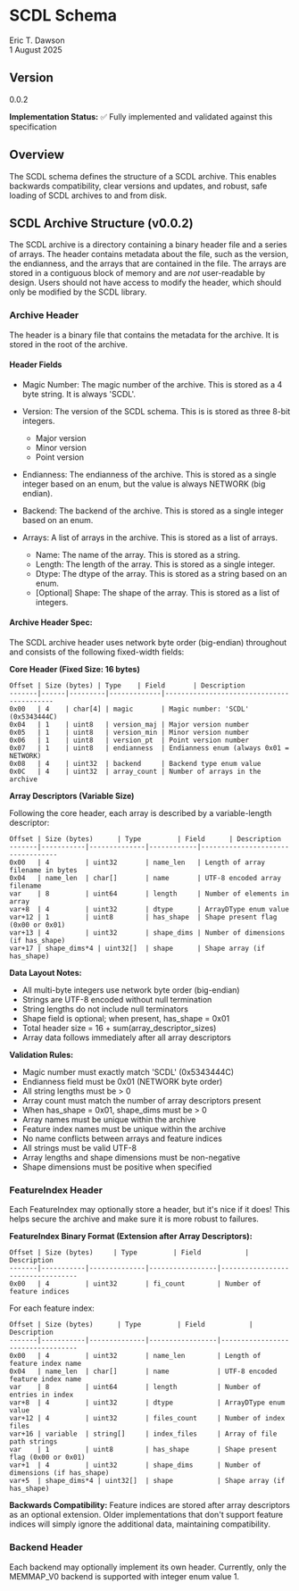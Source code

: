 # SCDL Schema

Eric T. Dawson  
1 August 2025

## Version
0.0.2

**Implementation Status:** ✅ Fully implemented and validated against this specification

## Overview

The SCDL schema defines the structure of a SCDL archive. This enables backwards compatibility,
clear versions and updates, and robust, safe loading of SCDL archives to and from disk.

## SCDL Archive Structure (v0.0.2)

The SCDL archive is a directory containing a binary header file and a series of arrays.
The header contains metadata about the file, such as the version, the endianness, and the arrays that are contained in the file.
The arrays are stored in a contiguous block of memory and are *not* user-readable by design. Users should not
have access to modify the header, which should only be modified by the SCDL library.

### Archive Header

The header is a binary file that contains the metadata for the archive. It is stored in the root of the archive.

#### Header Fields

- Magic Number: The magic number of the archive. This is stored as a 4 byte string. It is always 'SCDL'.
- Version: The version of the SCDL schema. This is is stored as three 8-bit integers.
    - Major version
    - Minor version
    - Point version
- Endianness: The endianness of the archive. This is stored as a single integer based on an enum, but the value is always NETWORK (big endian).
- Backend: The backend of the archive. This is stored as a single integer based on an enum.


- Arrays: A list of arrays in the archive. This is stored as a list of arrays.
    - Name: The name of the array. This is stored as a string.
    - Length: The length of the array. This is stored as a single integer.
    - Dtype: The dtype of the array. This is stored as a string based on an enum.
    - [Optional] Shape: The shape of the array. This is stored as a list of integers.

#### Archive Header Spec:

The SCDL archive header uses network byte order (big-endian) throughout and consists of the following fixed-width fields:

**Core Header (Fixed Size: 16 bytes)**
```
Offset | Size (bytes) | Type    | Field       | Description
-------|------|---------|-------------|------------------------------------------
0x00   | 4    | char[4] | magic       | Magic number: 'SCDL' (0x5343444C)
0x04   | 1    | uint8   | version_maj | Major version number
0x05   | 1    | uint8   | version_min | Minor version number  
0x06   | 1    | uint8   | version_pt  | Point version number
0x07   | 1    | uint8   | endianness  | Endianness enum (always 0x01 = NETWORK)
0x08   | 4    | uint32  | backend     | Backend type enum value
0x0C   | 4    | uint32  | array_count | Number of arrays in the archive
```

**Array Descriptors (Variable Size)**

Following the core header, each array is described by a variable-length descriptor:

```
Offset | Size (bytes)      | Type         | Field      | Description
-------|-----------|--------------|------------|----------------------------------
0x00   | 4         | uint32       | name_len   | Length of array filename in bytes
0x04   | name_len  | char[]       | name       | UTF-8 encoded array filename
var    | 8         | uint64       | length     | Number of elements in array
var+8  | 4         | uint32       | dtype      | ArrayDType enum value
var+12 | 1         | uint8        | has_shape  | Shape present flag (0x00 or 0x01)
var+13 | 4         | uint32       | shape_dims | Number of dimensions (if has_shape)
var+17 | shape_dims*4 | uint32[]  | shape      | Shape array (if has_shape)
```

**Data Layout Notes:**
- All multi-byte integers use network byte order (big-endian)
- Strings are UTF-8 encoded without null termination
- String lengths do not include null terminators
- Shape field is optional; when present, has_shape = 0x01
- Total header size = 16 + sum(array_descriptor_sizes)
- Array data follows immediately after all array descriptors

**Validation Rules:**
- Magic number must exactly match 'SCDL' (0x5343444C)
- Endianness field must be 0x01 (NETWORK byte order)
- All string lengths must be > 0
- Array count must match the number of array descriptors present
- When has_shape = 0x01, shape_dims must be > 0
- Array names must be unique within the archive
- Feature index names must be unique within the archive
- No name conflicts between arrays and feature indices
- All strings must be valid UTF-8
- Array lengths and shape dimensions must be non-negative
- Shape dimensions must be positive when specified

### FeatureIndex Header

Each FeatureIndex may optionally store a header, but it's nice if it does! This helps secure the archive and
make sure it is more robust to failures.

**FeatureIndex Binary Format (Extension after Array Descriptors):**
```
Offset | Size (bytes)     | Type         | Field           | Description
-------|-----------|--------------|-----------------|----------------------------------
0x00   | 4         | uint32       | fi_count        | Number of feature indices
```

For each feature index:
```
Offset | Size (bytes)      | Type         | Field           | Description
-------|-----------|--------------|-----------------|----------------------------------
0x00   | 4         | uint32       | name_len        | Length of feature index name
0x04   | name_len  | char[]       | name            | UTF-8 encoded feature index name
var    | 8         | uint64       | length          | Number of entries in index
var+8  | 4         | uint32       | dtype           | ArrayDType enum value
var+12 | 4         | uint32       | files_count     | Number of index files
var+16 | variable  | string[]     | index_files     | Array of file path strings
var    | 1         | uint8        | has_shape       | Shape present flag (0x00 or 0x01)
var+1  | 4         | uint32       | shape_dims      | Number of dimensions (if has_shape)
var+5  | shape_dims*4 | uint32[]  | shape           | Shape array (if has_shape)
```

**Backwards Compatibility:** 
Feature indices are stored after array descriptors as an optional extension. Older implementations that don't support feature indices will simply ignore the additional data, maintaining compatibility.

### Backend Header

Each backend may optionally implement its own header. Currently, only the MEMMAP_V0 backend is supported with integer enum value 1.
